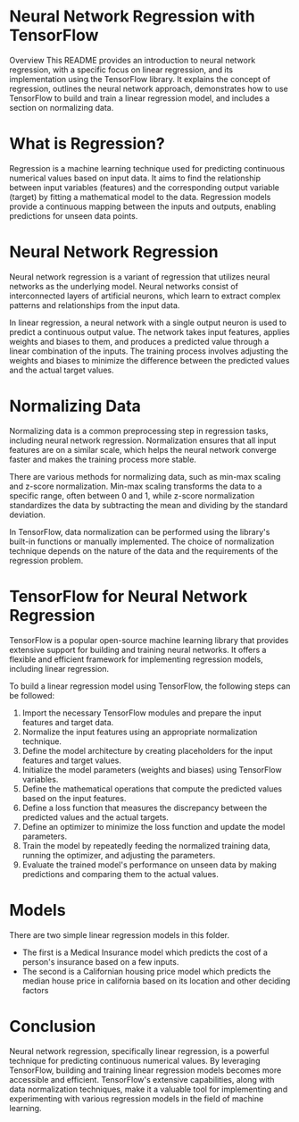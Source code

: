 # Neural Network Regression with TensorFlow
Overview
This README provides an introduction to neural network regression, with a specific focus on linear regression, and its implementation using the TensorFlow library. It explains the concept of regression, outlines the neural network approach, demonstrates how to use TensorFlow to build and train a linear regression model, and includes a section on normalizing data.

# What is Regression?
Regression is a machine learning technique used for predicting continuous numerical values based on input data. It aims to find the relationship between input variables (features) and the corresponding output variable (target) by fitting a mathematical model to the data. Regression models provide a continuous mapping between the inputs and outputs, enabling predictions for unseen data points.

# Neural Network Regression
Neural network regression is a variant of regression that utilizes neural networks as the underlying model. Neural networks consist of interconnected layers of artificial neurons, which learn to extract complex patterns and relationships from the input data.

In linear regression, a neural network with a single output neuron is used to predict a continuous output value. The network takes input features, applies weights and biases to them, and produces a predicted value through a linear combination of the inputs. The training process involves adjusting the weights and biases to minimize the difference between the predicted values and the actual target values.

# Normalizing Data
Normalizing data is a common preprocessing step in regression tasks, including neural network regression. Normalization ensures that all input features are on a similar scale, which helps the neural network converge faster and makes the training process more stable.

There are various methods for normalizing data, such as min-max scaling and z-score normalization. Min-max scaling transforms the data to a specific range, often between 0 and 1, while z-score normalization standardizes the data by subtracting the mean and dividing by the standard deviation.

In TensorFlow, data normalization can be performed using the library's built-in functions or manually implemented. The choice of normalization technique depends on the nature of the data and the requirements of the regression problem.

# TensorFlow for Neural Network Regression
TensorFlow is a popular open-source machine learning library that provides extensive support for building and training neural networks. It offers a flexible and efficient framework for implementing regression models, including linear regression.

To build a linear regression model using TensorFlow, the following steps can be followed:

1. Import the necessary TensorFlow modules and prepare the input features and target data.
2. Normalize the input features using an appropriate normalization technique.
3. Define the model architecture by creating placeholders for the input features and target values.
4. Initialize the model parameters (weights and biases) using TensorFlow variables.
5. Define the mathematical operations that compute the predicted values based on the input features.
6. Define a loss function that measures the discrepancy between the predicted values and the actual targets.
7. Define an optimizer to minimize the loss function and update the model parameters.
8. Train the model by repeatedly feeding the normalized training data, running the optimizer, and adjusting the parameters.
9. Evaluate the trained model's performance on unseen data by making predictions and comparing them to the actual values.

# Models
There are two simple linear regression models in this folder. 
- The first is a Medical Insurance model which predicts the cost of a person's insurance based on a few inputs.
- The second is a Californian housing price model which predicts the median house price in california based on its location and other deciding factors

# Conclusion
Neural network regression, specifically linear regression, is a powerful technique for predicting continuous numerical values. By leveraging TensorFlow, building and training linear regression models becomes more accessible and efficient. TensorFlow's extensive capabilities, along with data normalization techniques, make it a valuable tool for implementing and experimenting with various regression models in the field of machine learning.




